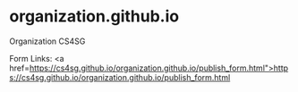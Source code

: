 # organization.github.io
Organization CS4SG

Form Links:
<a href=https://cs4sg.github.io/organization.github.io/publish_form.html">https://cs4sg.github.io/organization.github.io/publish_form.html</a>
